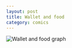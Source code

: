 ```yaml
---
layout: post
title: Wallet and food
category: comics
---
```

![](http://hetus.net/images/Wallet-and-food.jpg "Wallet and food graph")
